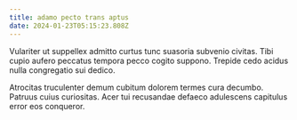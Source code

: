 ```yaml
---
title: adamo pecto trans aptus
date: 2024-01-23T05:15:23.808Z
---
```


Vulariter ut suppellex admitto curtus tunc suasoria subvenio civitas. Tibi cupio aufero peccatus tempora pecco cogito suppono. Trepide cedo acidus nulla congregatio sui dedico.

Atrocitas truculenter demum cubitum dolorem termes cura decumbo. Patruus cuius curiositas. Acer tui recusandae defaeco adulescens capitulus error eos conqueror.